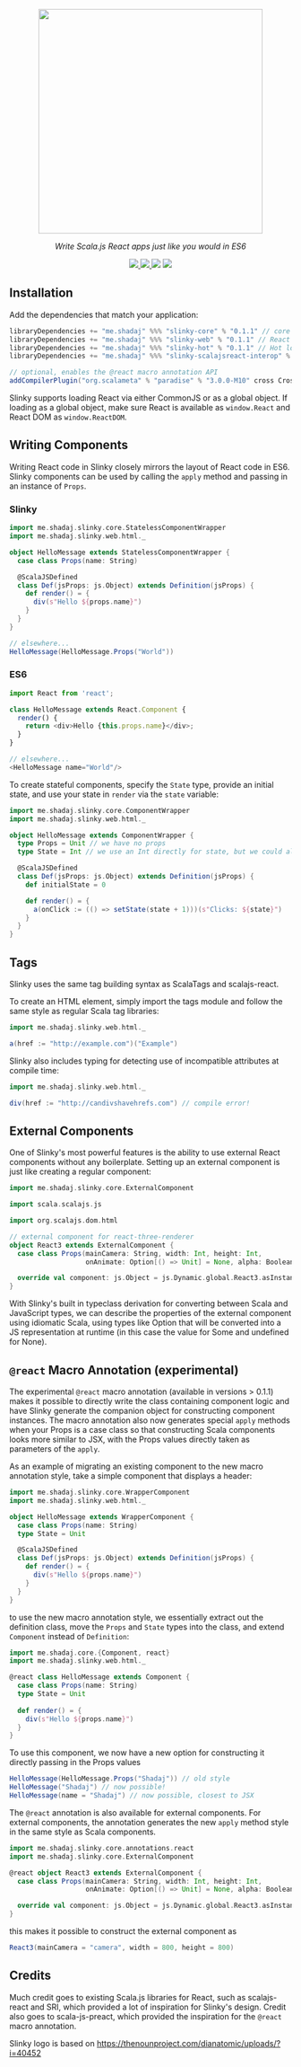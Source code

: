 <p align="center"><img width="400" src="https://github.com/shadaj/slinky/raw/master/logo.png"/></p>
<p align="center"><i>Write Scala.js React apps just like you would in ES6</i></p>
<p align="center">
  <a href="https://travis-ci.org/shadaj/slinky">
    <img src="https://travis-ci.org/shadaj/slinky.svg?branch=master"/>
  </a>
  <a href="https://www.scala-js.org">
    <img src="https://www.scala-js.org/assets/badges/scalajs-0.6.17.svg"/>
  </a>
  <img src="https://img.shields.io/maven-central/v/me.shadaj/slinky-core_sjs0.6_2.12.svg"/>
  <a href="https://gitter.im/shadaj/slinky?utm_source=badge&utm_medium=badge&utm_campaign=pr-badge">
    <img src="https://badges.gitter.im/shadaj/slinky.svg"/>
  </a>
</p>

## Installation
Add the dependencies that match your application:
```scala
libraryDependencies += "me.shadaj" %%% "slinky-core" % "0.1.1" // core React functionality, no React DOM
libraryDependencies += "me.shadaj" %%% "slinky-web" % "0.1.1" // React DOM, HTML and SVG tags
libraryDependencies += "me.shadaj" %%% "slinky-hot" % "0.1.1" // Hot loading, requires react-proxy package
libraryDependencies += "me.shadaj" %%% "slinky-scalajsreact-interop" % "0.1.1" // Interop with japgolly/scalajs-react

// optional, enables the @react macro annotation API
addCompilerPlugin("org.scalameta" % "paradise" % "3.0.0-M10" cross CrossVersion.full)
```

Slinky supports loading React via either CommonJS or as a global object. If loading as a global object, make sure React is available
as `window.React` and React DOM as `window.ReactDOM`.

## Writing Components
Writing React code in Slinky closely mirrors the layout of React code in ES6. Slinky components can be used by calling the `apply` method and passing in an instance of `Props`.

### Slinky
```scala
import me.shadaj.slinky.core.StatelessComponentWrapper
import me.shadaj.slinky.web.html._

object HelloMessage extends StatelessComponentWrapper {
  case class Props(name: String)

  @ScalaJSDefined
  class Def(jsProps: js.Object) extends Definition(jsProps) {
    def render() = {
      div(s"Hello ${props.name}")
    }
  }
}

// elsewhere...
HelloMessage(HelloMessage.Props("World"))
```

### ES6
```js
import React from 'react';

class HelloMessage extends React.Component {
  render() {
    return <div>Hello {this.props.name}</div>;
  }
}

// elsewhere...
<HelloMessage name="World"/>
```

To create stateful components, specify the `State` type, provide an initial state, and use your state in `render` via the `state` variable:
```scala
import me.shadaj.slinky.core.ComponentWrapper
import me.shadaj.slinky.web.html._

object HelloMessage extends ComponentWrapper {
  type Props = Unit // we have no props
  type State = Int // we use an Int directly for state, but we could also have used a case class

  @ScalaJSDefined
  class Def(jsProps: js.Object) extends Definition(jsProps) {
    def initialState = 0

    def render() = {
      a(onClick := (() => setState(state + 1)))(s"Clicks: ${state}")
    }
  }
}
```

## Tags
Slinky uses the same tag building syntax as ScalaTags and scalajs-react.

To create an HTML element, simply import the tags module and follow the same style as regular Scala tag libraries:
```scala
import me.shadaj.slinky.web.html._

a(href := "http://example.com")("Example")
```

Slinky also includes typing for detecting use of incompatible attributes at compile time:
```scala
import me.shadaj.slinky.web.html._

div(href := "http://candivshavehrefs.com") // compile error!
```

## External Components
One of Slinky's most powerful features is the ability to use external React components without any boilerplate. Setting
up an external component is just like creating a regular component:

```scala
import me.shadaj.slinky.core.ExternalComponent

import scala.scalajs.js

import org.scalajs.dom.html

// external component for react-three-renderer
object React3 extends ExternalComponent {
  case class Props(mainCamera: String, width: Int, height: Int,
                   onAnimate: Option[() => Unit] = None, alpha: Boolean = false)

  override val component: js.Object = js.Dynamic.global.React3.asInstanceOf[js.Object]
}
```

With Slinky's built in typeclass derivation for converting between Scala and JavaScript types,
we can describe the properties of the external component using idiomatic Scala, using types like Option
that will be converted into a JS representation at runtime (in this case the value for Some and undefined for None).

## `@react` Macro Annotation (experimental)
The experimental `@react` macro annotation (available in versions > 0.1.1) makes it possible to directly write the class containing component logic and have Slinky generate
the companion object for constructing component instances. The macro annotation also now generates special `apply` methods when your Props is a case class
so that constructing Scala components looks more similar to JSX, with the Props values directly taken as parameters of the `apply`.

As an example of migrating an existing component to the new macro annotation style, take a simple component that displays a header:
```scala
import me.shadaj.slinky.core.WrapperComponent
import me.shadaj.slinky.web.html._

object HelloMessage extends WrapperComponent {
  case class Props(name: String)
  type State = Unit

  @ScalaJSDefined
  class Def(jsProps: js.Object) extends Definition(jsProps) {
    def render() = {
      div(s"Hello ${props.name}")
    }
  }
}
``` 

to use the new macro annotation style, we essentially extract out the definition class, move the `Props` and `State` types into the class, and extend `Component` instead of `Definition`:
```scala
import me.shadaj.core.{Component, react}
import me.shadaj.slinky.web.html._

@react class HelloMessage extends Component {
  case class Props(name: String)
  type State = Unit
  
  def render() = {
    div(s"Hello ${props.name}")
  }
}
```

To use this component, we now have a new option for constructing it directly passing in the Props values
```scala
HelloMessage(HelloMessage.Props("Shadaj")) // old style
HelloMessage("Shadaj") // now possible!
HelloMessage(name = "Shadaj") // now possible, closest to JSX
```

The `@react` annotation is also available for external components. For external components, the annotation generates the new `apply` method style in the same style as Scala components.
```scala
import me.shadaj.slinky.core.annotations.react
import me.shadaj.slinky.core.ExternalComponent

@react object React3 extends ExternalComponent {
  case class Props(mainCamera: String, width: Int, height: Int,
                   onAnimate: Option[() => Unit] = None, alpha: Boolean = false)

  override val component: js.Object = js.Dynamic.global.React3.asInstanceOf[js.Object]
}
```

this makes it possible to construct the external component as
```scala
React3(mainCamera = "camera", width = 800, height = 800)
```

## Credits
Much credit goes to existing Scala.js libraries for React, such as scalajs-react and SRI, which provided a lot of inspiration for Slinky's design. Credit also goes to scala-js-preact, which provided the inspiration for the `@react` macro annotation. 

Slinky logo is based on https://thenounproject.com/dianatomic/uploads/?i=40452
